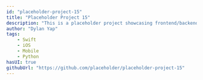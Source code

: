 ```yaml
---
id: "placeholder-project-15"
title: "Placeholder Project 15"
description: "This is a placeholder project showcasing frontend/backend features with a unique tech stack."
author: "Dylan Yap"
tags:
    - Swift
    - iOS
    - Mobile
    - Python
hasUI: true
githubUrl: "https://github.com/placeholder/placeholder-project-15"
---
```

